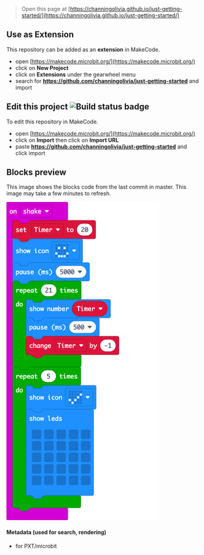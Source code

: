 
> Open this page at [https://channingolivia.github.io/just-getting-started/](https://channingolivia.github.io/just-getting-started/)

## Use as Extension

This repository can be added as an **extension** in MakeCode.

* open [https://makecode.microbit.org/](https://makecode.microbit.org/)
* click on **New Project**
* click on **Extensions** under the gearwheel menu
* search for **https://github.com/channingolivia/just-getting-started** and import

## Edit this project ![Build status badge](https://github.com/channingolivia/just-getting-started/workflows/MakeCode/badge.svg)

To edit this repository in MakeCode.

* open [https://makecode.microbit.org/](https://makecode.microbit.org/)
* click on **Import** then click on **Import URL**
* paste **https://github.com/channingolivia/just-getting-started** and click import

## Blocks preview

This image shows the blocks code from the last commit in master.
This image may take a few minutes to refresh.

![A rendered view of the blocks](https://github.com/channingolivia/just-getting-started/raw/master/.github/makecode/blocks.png)

#### Metadata (used for search, rendering)

* for PXT/microbit
<script src="https://makecode.com/gh-pages-embed.js"></script><script>makeCodeRender("{{ site.makecode.home_url }}", "{{ site.github.owner_name }}/{{ site.github.repository_name }}");</script>
